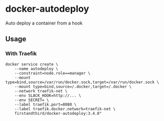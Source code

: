 # docker-autodeploy
Auto deploy a container from a hook


## Usage

### With Traefik

```
docker service create \
    --name autodeploy \
    --constraint=node.role==manager \
    --mount type=bind,source=/var/run/docker.sock,target=/var/run/docker.sock \
    --mount type=bind,source=/.docker,target=/.docker \
    --network traefik-net \
    --env SLACK_HOOK=http://... \
    --env SECRET= \
    --label traefik.port=8080 \
    --label traefik.docker.network=traefik-net \
    firstandthird/docker-autodeploy:3.4.0"
```

